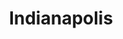 ---
title: "Indianapolis"
hashtag: "indianapolis"
subdivision-of:
  - Indiana
tags:
  - City
  - Indiana
---